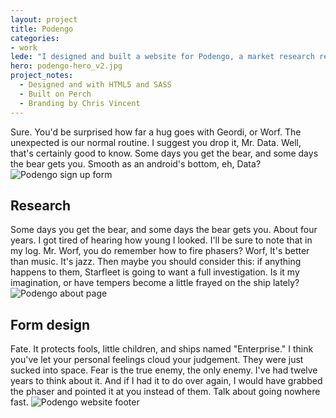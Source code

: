 ```yaml
---
layout: project
title: Podengo
categories:
- work
lede: "I designed and built a website for Podengo, a market research recruitment company who connect consumers to customers for qualitative research projetcs."
hero: podengo-hero_v2.jpg
project_notes:
  - Designed and with HTML5 and SASS
  - Built on Perch
  - Branding by Chris Vincent
---
```


Sure. You'd be surprised how far a hug goes with Geordi, or Worf. The unexpected is our normal routine. I suggest you drop it, Mr. Data. Well, that's certainly good to know. Some days you get the bear, and some days the bear gets you. Smooth as an android's bottom, eh, Data?
![Podengo sign up form](http://cdn.jea.tt/img/work/podengo-form-detail_v2.jpg)

## Research

Some days you get the bear, and some days the bear gets you. About four years. I got tired of hearing how young I looked. I'll be sure to note that in my log. Mr. Worf, you do remember how to fire phasers? Worf, It's better than music. It's jazz. Then maybe you should consider this: if anything happens to them, Starfleet is going to want a full investigation. Is it my imagination, or have tempers become a little frayed on the ship lately?
![Podengo about page](http://cdn.jea.tt/img/work/podengo-about_v2.jpg)

## Form design

Fate. It protects fools, little children, and ships named "Enterprise." I think you've let your personal feelings cloud your judgement. They were just sucked into space. Fear is the true enemy, the only enemy. I've had twelve years to think about it. And if I had it to do over again, I would have grabbed the phaser and pointed it at you instead of them. Talk about going nowhere fast.
![Podengo website footer](http://cdn.jea.tt/img/work/podengo-footer-detail.jpg)
